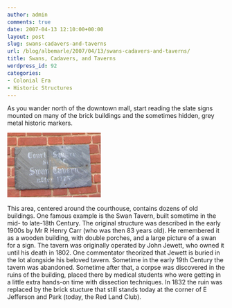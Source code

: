 ```yaml
---
author: admin
comments: true
date: 2007-04-13 12:10:00+00:00
layout: post
slug: swans-cadavers-and-taverns
url: /blog/albemarle/2007/04/13/swans-cadavers-and-taverns/
title: Swans, Cadavers, and Taverns
wordpress_id: 92
categories:
- Colonial Era
- Historic Structures
---
```


As you wander north of the downtown mall, start reading the slate signs mounted on many of the brick buildings and the sometimes hidden, grey metal historic markers. 

![Swan Tavern Historic Marker](/wp-content/uploads/2007/04/swantav1.jpg)

This area, centered around the courthouse, contains dozens of old buildings. One famous example is the Swan Tavern, built sometime in the mid- to late-18th Century. The original structure was described in the early 1900s by Mr R Henry Carr (who was then 83 years old). He remembered it as a wooden building, with double porches, and a large picture of a swan for a sign. The tavern was originally operated by John Jewett, who owned it until his death in 1802. One commentator theorized that Jewett is buried in the lot alongside his beloved tavern. Sometime in the early 19th Century the tavern was abandoned. Sometime after that, a corpse was discovered in the ruins of the building, placed there by medical students who were getting in a little extra hands-on time with dissection techniques. In 1832 the ruin was replaced by the brick stucture that still stands today at the corner of E Jefferson and Park (today, the Red Land Club).
